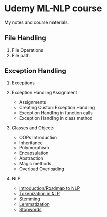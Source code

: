 # Udemy ML-NLP course

My notes and course materials.

## File Handling
1. File Operations
2. File path

## Exception Handling
1. Exceptions
2. Exception Handling Assignment
    - Assignments
    - Creating Custom Exception Handling
    - Exception Handling in function calls
    - Exception Handling in class method

3. Classes and Objects
    - OOPs Introduction
    - Inheritance
    - Polymorphism
    - Encapsulation
    - Abstraction
    - Magic methods
    - Overload Overloading

10. NLP
    - [Introduction/Roadmap to NLP](https://github.com/jeswingeorge/ML-course-notes-2024/blob/main/10-MLForNLP/1.Introduction.md)
    - [Tokenization in NLP](https://github.com/jeswingeorge/ML-course-notes-2024/blob/main/10-MLForNLP/2.Tokenization.md)
    - [Stemming](https://github.com/jeswingeorge/ML-course-notes-2024/blob/main/10-MLForNLP/3.Tokenization-Example-Using-NLTK.ipynb)
    - [Lemmatization](https://github.com/jeswingeorge/ML-course-notes-2024/blob/main/10-MLForNLP/5.Lemmatization-Text-Preprocessing.ipynb)
    - [Stopwords](https://github.com/jeswingeorge/ML-course-notes-2024/blob/main/10-MLForNLP/6.Text-Preprocessing-Stopwords-With-NLTK.ipynb)